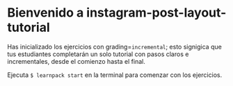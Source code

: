 # Bienvenido a instagram-post-layout-tutorial
Has inicializado los ejercicios con grading=`incremental`; esto signigica que tus estudiantes completarán un solo tutorial con pasos claros e incrementales, desde el comienzo hasta el final.

Ejecuta `$ learnpack start` en la terminal para comenzar con los ejercicios.